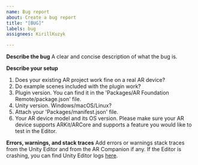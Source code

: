 ```yaml
---
name: Bug report
about: Create a bug report
title: "[BUG]"
labels: bug
assignees: KirillKuzyk

---
```


**Describe the bug**
A clear and concise description of what the bug is.

**Describe your setup**
1. Does your existing AR project work fine on a real AR device?
2. Do example scenes included with the plugin work?
3. Plugin version. You can find it in the 'Packages/AR Foundation Remote/package.json' file.
4. Unity version. Windows/macOS/Linux?
5. Attach your 'Packages/manifest.json' file.
6. Your AR device model and its OS version. Please make sure your AR device supports ARKit/ARCore and supports a feature you would like to test in the Editor.

**Errors, warnings, and stack traces**
Add errors or warnings stack traces from the Unity Editor and from the AR Companion if any. If the Editor is crashing, you can find Unity Editor logs [here](https://docs.unity3d.com/Manual/LogFiles.html).
